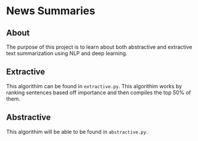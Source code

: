 # News Summaries

## About
The purpose of this project is to learn about both abstractive and extractive text summarization using NLP and deep learning.

## Extractive
This algorithim can be found in `extractive.py`. This algorithim works by ranking sentences based off importance and then compiles the top 50% of them.

## Abstractive
This algorithim will be able to be found in `abstractive.py`.
